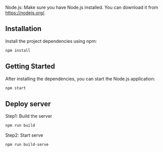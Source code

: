 Node.js: Make sure you have Node.js installed. You can download it from https://nodejs.org/.

## Installation

Install the project dependencies using npm:

```bash
npm install
```

## Getting Started

After installing the dependencies, you can start the Node.js application:

```bash
npm start
```

## Deploy server

Step1: Build the server

```bash
npm run build
```

Step2: Start serve

```bash
npm run build-serve
```
